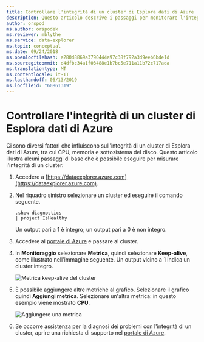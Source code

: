```yaml
---
title: Controllare l'integrità di un cluster di Esplora dati di Azure
description: Questo articolo descrive i passaggi per monitorare l'integrità del cluster di Esplora dati di Azure.
author: orspod
ms.author: orspodek
ms.reviewer: mblythe
ms.service: data-explorer
ms.topic: conceptual
ms.date: 09/24/2018
ms.openlocfilehash: a280d8869a3790444a97c38f792a3d9eeb6bde1d
ms.sourcegitcommit: d4dfbc34a1f03488e1b7bc5e711a11b72c717ada
ms.translationtype: MT
ms.contentlocale: it-IT
ms.lasthandoff: 06/13/2019
ms.locfileid: "60861319"
---
```

# <a name="check-the-health-of-an-azure-data-explorer-cluster"></a>Controllare l'integrità di un cluster di Esplora dati di Azure

Ci sono diversi fattori che influiscono sull'integrità di un cluster di Esplora dati di Azure, tra cui CPU, memoria e sottosistema del disco. Questo articolo illustra alcuni passaggi di base che è possibile eseguire per misurare l'integrità di un cluster.

1. Accedere a [https://dataexplorer.azure.com](https://dataexplorer.azure.com).

1. Nel riquadro sinistro selezionare un cluster ed eseguire il comando seguente.

    ```Kusto
    .show diagnostics
    | project IsHealthy
    ```
    Un output pari a 1 è integro; un output pari a 0 è non integro.

1. Accedere al [portale di Azure](https://portal.azure.com) e passare al cluster.

1. In **Monitoraggio** selezionare **Metrica**, quindi selezionare **Keep-alive**, come illustrato nell'immagine seguente. Un output vicino a 1 indica un cluster integro.

    ![Metrica keep-alive del cluster](media/check-cluster-health/portal-metrics.png)

1. È possibile aggiungere altre metriche al grafico. Selezionare il grafico quindi **Aggiungi metrica**. Selezionare un'altra metrica: in questo esempio viene mostrato **CPU**.

    ![Aggiungere una metrica](media/check-cluster-health/add-metric.png)

1. Se occorre assistenza per la diagnosi dei problemi con l'integrità di un cluster, aprire una richiesta di supporto nel [portale di Azure](https://portal.azure.com/#blade/Microsoft_Azure_Support/HelpAndSupportBlade/overview).